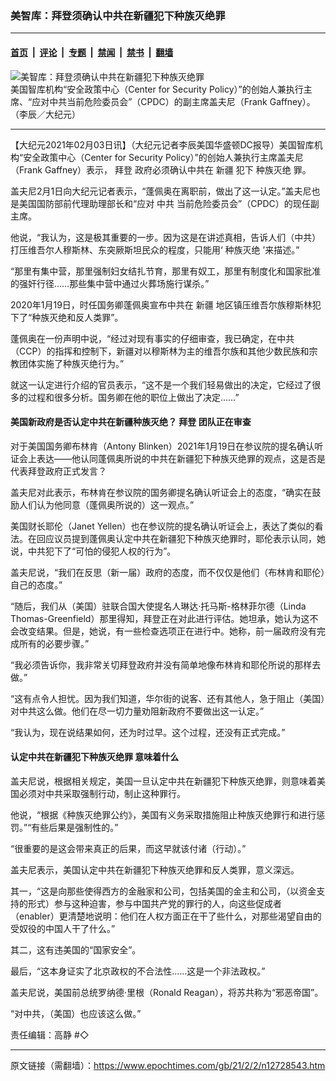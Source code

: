 ### 美智库：拜登须确认中共在新疆犯下种族灭绝罪

---

#### [首页](../../../..?n12728543) &nbsp;|&nbsp; [评论](../../../../../epoch-comment?n12728543) &nbsp;|&nbsp; [专题](../../../../../epoch-special?n12728543) &nbsp;|&nbsp; [禁闻](../../../../../epoch-news?n12728543) &nbsp;|&nbsp; [禁书](../../../../../books?n12728543) &nbsp;|&nbsp; [翻墙](https://github.com/gfw-breaker/nogfw/blob/master/README.md?n12728543)


<div><img alt="美智库：拜登须确认中共在新疆犯下种族灭绝罪" class="attachment-djy_600_400 size-djy_600_400 wp-post-image" src="https://i.epochtimes.com/assets/uploads/2021/02/A1.jpg"/>
<div class="caption">
 美国智库机构“安全政策中心（Center for Security Policy）”的创始人兼执行主席、“应对中共当前危险委员会”（CPDC）的副主席盖夫尼（Frank Gaffney）。（李辰／大纪元）
</div></div><hr/><div class="post_content" id="artbody" itemprop="articleBody">
 <!-- article content begin -->
 <p>
  【大纪元2021年02月03日讯】（大纪元记者李辰美国华盛顿DC报导）美国智库机构“安全政策中心（Center for Security Policy）”的创始人兼执行主席盖夫尼（Frank Gaffney）表示，
  <ok href="https://www.epochtimes.com/gb/tag/%E6%8B%9C%E7%99%BB.html">
   拜登
  </ok>
  政府必须确认中共在
  <ok href="https://www.epochtimes.com/gb/tag/%E6%96%B0%E7%96%86.html">
   新疆
  </ok>
  犯下
  <ok href="https://www.epochtimes.com/gb/tag/%E7%A7%8D%E6%97%8F%E7%81%AD%E7%BB%9D.html">
   种族灭绝
  </ok>
  罪。
 </p>
 <p>
  盖夫尼2月1日向大纪元记者表示，“蓬佩奥在离职前，做出了这一认定。”盖夫尼也是美国国防部前代理助理部长和“应对
  <ok href="https://www.epochtimes.com/gb/tag/%e4%b8%ad%e5%85%b1.html">
   中共
  </ok>
  当前危险委员会”（CPDC）的现任副主席。
 </p>
 <p>
  他说，“我认为，这是极其重要的一步。因为这是在讲述真相，告诉人们（中共）打压维吾尔人穆斯林、东突厥斯坦民众的程度，只能用‘
  <ok href="https://www.epochtimes.com/gb/tag/%E7%A7%8D%E6%97%8F%E7%81%AD%E7%BB%9D.html">
   种族灭绝
  </ok>
  ’来描述。”
 </p>
 <p>
  “那里有集中营，那里强制妇女结扎节育，那里有奴工，那里有制度化和国家批准的强奸行径……那些集中营中通过火葬场施行谋杀。”
 </p>
 <p>
  2020年1月19日，时任国务卿蓬佩奥宣布中共在
  <ok href="https://www.epochtimes.com/gb/tag/%E6%96%B0%E7%96%86.html">
   新疆
  </ok>
  地区镇压维吾尔族穆斯林犯下了“种族灭绝和反人类罪”。
 </p>
 <p>
  蓬佩奥在一份声明中说，“经过对现有事实的仔细审查，我已确定，在中共（CCP）的指挥和控制下，新疆对以穆斯林为主的维吾尔族和其他少数民族和宗教团体实施了种族灭绝行为。”
 </p>
 <p>
  就这一认定进行介绍的官员表示，“这不是一个我们轻易做出的决定，它经过了很多的过程和很多分析。国务卿在他的职位上做出了决定……”
 </p>
 <h4>
  美国新政府是否认定中共在新疆种族灭绝？
  <ok href="https://www.epochtimes.com/gb/tag/%E6%8B%9C%E7%99%BB.html">
   拜登
  </ok>
  团队正在审查
 </h4>
 <p>
  对于美国国务卿布林肯（Antony Blinken）2021年1月19日在参议院的提名确认听证会上表达——他认同蓬佩奥所说的中共在新疆犯下种族灭绝罪的观点，这是否是代表拜登政府正式发言？
 </p>
 <p>
  盖夫尼对此表示，布林肯在参议院的国务卿提名确认听证会上的态度，“确实在鼓励人们认为他同意（蓬佩奥所说的）这一观点。”
 </p>
 <p>
  美国财长耶伦（Janet Yellen）也在参议院的提名确认听证会上，表达了类似的看法。在回应议员提到蓬佩奥认定中共在新疆犯下种族灭绝罪时，耶伦表示认同，她说，中共犯下了“可怕的侵犯人权的行为”。
 </p>
 <p>
  盖夫尼说，“我们在反思（新一届）政府的态度，而不仅仅是他们（布林肯和耶伦）自己的态度。”
 </p>
 <p>
  “随后，我们从（美国）驻联合国大使提名人琳达‧托马斯-格林菲尔德（Linda Thomas-Greenfield）那里得知，拜登正在对此进行评估。她坦承，她认为这不会改变结果。但是，她说，有一些检查选项正在进行中。她称，前一届政府没有完成所有的必要步骤。”
 </p>
 <p>
  “我必须告诉你，我非常关切拜登政府并没有简单地像布林肯和耶伦所说的那样去做。”
 </p>
 <p>
  “这有点令人担忧。因为我们知道，华尔街的说客、还有其他人，急于阻止（美国）对中共这么做。他们在尽一切力量劝阻新政府不要做出这一认定。”
 </p>
 <p>
  “我认为，现在说结果如何，还为时过早。这个过程，还没有正式完成。”
 </p>
 <h4>
  认定中共在新疆犯下种族灭绝罪 意味着什么
 </h4>
 <p>
  盖夫尼说，根据相关规定，美国一旦认定中共在新疆犯下种族灭绝罪，则意味着美国必须对中共采取强制行动，制止这种罪行。
 </p>
 <p>
  他说，“根据《种族灭绝罪公约》，美国有义务采取措施阻止种族灭绝罪行和进行惩罚。”“有些后果是强制性的。”
 </p>
 <p>
  “很重要的是这会带来真正的后果，而这早就该付诸（行动）。”
 </p>
 <p>
  盖夫尼表示，美国认定中共在新疆犯下种族灭绝罪和反人类罪，意义深远。
 </p>
 <p>
  其一，“这是向那些使得西方的金融家和公司，包括美国的金主和公司，（以资金支持的形式）参与这种迫害，参与中国共产党的罪行的人，向这些促成者（enabler）更清楚地说明：他们在人权方面正在干了些什么，对那些渴望自由的受奴役的中国人干了什么。”
 </p>
 <p>
  其二，这有违美国的“国家安全”。
 </p>
 <p>
  最后，“这本身证实了北京政权的不合法性……这是一个非法政权。”
 </p>
 <p>
  盖夫尼说，美国前总统罗纳德‧里根（Ronald Reagan），将苏共称为“邪恶帝国”。
 </p>
 <p>
  “对中共，（美国）也应该这么做。”
 </p>
 <p>
  责任编辑：高静 #◇
 </p>
 <!-- article content end -->
 <div id="below_article_ad">
 </div>
</div>


---

原文链接（需翻墙）：https://www.epochtimes.com/gb/21/2/2/n12728543.htm